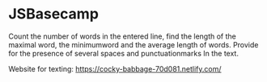 # JSBasecamp

Count the number of words in the entered line, find the length of the maximal word, the minimumword and the average length of words. Provide for the presence of several spaces and punctuationmarks In the text.

Website for texting: https://cocky-babbage-70d081.netlify.com/
